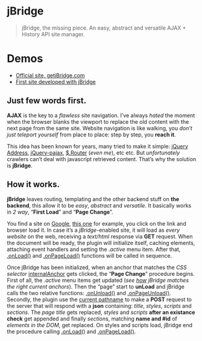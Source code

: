 jBridge
=======

> jBridge, the missing piece. An easy, abstract and versatile AJAX + History API site manager.

Demos
======
+ [Official site, getjBridge.com](http://getjbridge.com/)
+ [First site developed with jBridge](http://www.lafarfallaeilgirasole.com/)

Just few words first.
-------

**AJAX** is the key to a *flawless* site navigation.
I’ve always *hated* the moment when the browser blanks the viewport to replace the old content with the next page from the same site. Website navigation is like walking, you *don’t just teleport yourself* from place to place: step by step, you **reach it**.

This idea has been known for years, many tried to make it simple: [jQuery Address](http://www.asual.com/jquery/address/), [jQuery-pajax](https://github.com/defunkt/jquery-pjax), [$.Router]("http://router.laserdesignstudio.it/) (*even me*), etc etc.
But *unfortunately* crawlers can’t deal with javascript retrieved content. That’s why the solution is **jBridge**.


How it works.
-------

**jBridge** leaves routing, templating and the other backend stuff on **the backend**, this allow it to be *easy*, *abstract* and *versatile*.
It basically works in *2 way*, “**First Load**” and “**Page Change**”.

You find a site on [Google](http://google.com), [this one](http://getjbridge.com/) for example, you click on the link and browser load it.
In case it’s a *jBridge*-enabled site, it will load as *every website* on the web, receiving a *text/html* response via **GET** request.
When the document will be ready, the plugin will initialize itself, caching elements, attaching event handlers and setting the *.active* menu item.
After that, [.onLoad()](http://getjbridge.com/documentation#onLoad) and [.onPageLoad()](http://getjbridge.com/documentation#onPageLoad) functions will be called in sequence.

Once jBridge has been initialized, when an anchor that matches the *CSS selector* [internalAnchor](http://getjbridge.com/documentation#internalAnchor) gets clicked, the “**Page Change**” procedure begins.
First of all, the *.active* menu items get updated (*see [how](http://getjbridge.com/documentation#menuManagement) jBridge matches the right current anchors*). Then the “page” start to **unLoad** and jBridge calls the two relative functions: [.onUnload()](http://getjbridge.com/documentation#onUnload) and [.onPageUnload()](http://getjbridge.com/documentation#onPageUnload).
Secondly, the plugin use the [current pathname](http://getjbridge.com/documentation#currentPathname) to make a **POST** request to the server that will respond with a **json** containing: *title*, *styles*, *scripts* and *sections*. The *page title* gets replaced, *styles* and *scripts* **after an existance check** get appended and finally *section*s, matching **name and #id** of *elements in the DOM*, get replaced.
On styles and scripts load, jBridge end the procedure calling [.onLoad()](http://getjbridge.com/documentation#onLoad) and [.onPageLoad()](http://getjbridge.com/documentation#onPageLoad).
